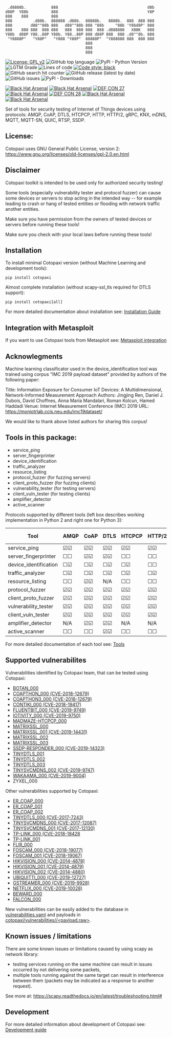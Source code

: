 ```
 .d8888b.           888                                       d8b 
d88P  Y88b          888                                       Y8P 
888    888          888
888         .d88b.  888888 .d88b.  88888b.   8888b.  888  888 888 
888        d88""88b 888   d88""88b 888 "88b     "88b 'Y8bd8P' 888 
888    888 888  888 888   888  888 888  888 .d888888   X88K   888 
Y88b  d88P Y88..88P Y88b. Y88..88P 888 d88P 888  888 .d8""8b. 888 
 "Y8888P"   "Y88P"   "Y888 "Y88P"  88888P"  "Y888888 888  888 888 
                                   888
                                   888
                                   888
```

[![License: GPL v2](https://img.shields.io/badge/License-GPL%20v2-blue.svg?style=plastic)](LICENSE)
![GitHub top language](https://img.shields.io/github/languages/top/Samsung/cotopaxi?style=plastic)
![PyPI - Python Version](https://img.shields.io/pypi/pyversions/cotopaxi?style=plastic)
![LGTM Grade](https://img.shields.io/lgtm/grade/python/github/Samsung/cotopaxi?style=plastic)
![Lines of code](https://img.shields.io/tokei/lines/github/samsung/cotopaxi?style=plastic)
[![Code style: black](https://img.shields.io/badge/code%20style-black-000000.svg?style=plastic)](https://github.com/psf/black)
![GitHub search hit counter](https://img.shields.io/github/search/Samsung/cotopaxi/*?style=plastic)
![GitHub release (latest by date)](https://img.shields.io/github/v/release/Samsung/cotopaxi?style=plastic)
![GitHub issues](https://img.shields.io/github/issues/Samsung/cotopaxi?style=plastic)
![PyPI - Downloads](https://img.shields.io/pypi/dm/cotopaxi?style=plastic)
<!---![GitHub all releases](https://img.shields.io/github/downloads/Samsung/cotopaxi/total)--->

[![Black Hat Arsenal](https://img.shields.io/badge/Black%20Hat%20Arsenal-ASIA%202019-1E90FF?style=plastic)](https://www.blackhat.com/asia-19/arsenal/schedule/#cotopaxi-iot-protocols-security-testing-toolkit-14325)
[![Black Hat Arsenal](https://img.shields.io/badge/Black%20Hat%20Arsenal-USA%202019-1E90FF?style=plastic)](https://www.blackhat.com/us-19/arsenal/schedule/#cotopaxi-iot-protocols-security-testing-toolkit-17034)
[![DEF CON 27](https://img.shields.io/badge/DEF%20CON%C2%AE%2027%20%E2%88%92%20Demo%20Labs-2019-ff0000?style=plastic)](https://www.defcon.org/html/defcon-27/dc-27-demolabs.html#Cotopaxi)
[![Black Hat Arsenal](https://img.shields.io/badge/Black%20Hat%20Arsenal-EU%202019-1E90FF?style=plastic)](https://www.blackhat.com/eu-19/arsenal/schedule/index.html#cotopaxi-iot-protocols-security-testing-toolkit-18201)
[![DEF CON 28](https://img.shields.io/badge/DEF%20CON%C2%AE%2028%20%E2%88%92%20Demo%20Labs-2020-ff0000?style=plastic)](https://www.defcon.org/html/defcon-safemode/dc-safemode-demolabs.html#Cotopaxi)
[![Black Hat Arsenal](https://img.shields.io/badge/Black%20Hat%20Arsenal-USA%202020-1E90FF?style=plastic)](https://www.blackhat.com/us-20/arsenal/schedule/#cotopaxi-iot-protocols-security-testing-toolkit-21082)
[![Black Hat Arsenal](https://img.shields.io/badge/Black%20Hat%20Arsenal-EU%202020-1E90FF?style=plastic)](https://www.blackhat.com/eu-20/arsenal/schedule/#cotopaxi-iot-protocols-security-testing-toolkit-21757)

Set of tools for security testing of Internet of Things devices using protocols: AMQP, CoAP, DTLS, HTCPCP, HTTP, HTTP/2, gRPC, KNX, mDNS, MQTT, MQTT-SN, QUIC, RTSP, SSDP.

## License:

Cotopaxi uses GNU General Public License, version 2:
https://www.gnu.org/licenses/old-licenses/gpl-2.0.en.html

## Disclaimer

Cotopaxi toolkit is intended to be used only for authorized security testing!

Some tools (especially vulnerability tester and protocol fuzzer) can cause some devices or servers to stop acting in the intended way 
-- for example leading to crash or hang of tested entities or flooding with network traffic another entities.

Make sure you have permission from the owners of tested devices or servers before running these tools!

Make sure you check with your local laws before running these tools! 

## Installation

To install minimal Cotopaxi version (without Machine Learning and development tools): 

```
pip install cotopaxi
```

Almost complete installation (without scapy-ssl_tls required for DTLS support):
```
pip install cotopaxi[all]
```

For more detailed documentation about installation see: [Installation Guide](docs/installation.md)

## Integration with Metasploit

If you want to use Cotopaxi tools from Metasploit see: [Metasploit integration](docs/metasploit.md)

## Acknowlegments

Machine learning classificator used in the device_identification tool was trained using corpus "IMC 2019 payload dataset" 
provided by authors of the following paper:

Title: Information Exposure for Consumer IoT Devices: A Multidimensional, Network-Informed Measurement Approach
Authors: Jingjing Ren, Daniel J. Dubois, David Choffnes, Anna Maria Mandalari, Roman Kolcun, Hamed Haddadi
Venue: Internet Measurement Conference (IMC) 2019 
URL: https://moniotrlab.ccis.neu.edu/imc19dataset/

We would like to thank above listed authors for sharing this corpus!

## Tools in this package:

* service_ping
* server_fingerprinter
* device_identification
* traffic_analyzer
* resource_listing
* protocol_fuzzer (for fuzzing servers)
* client_proto_fuzzer (for fuzzing clients)
* vulnerability_tester (for testing servers)
* client_vuln_tester (for testing clients)
* amplifier_detector
* active_scanner

Protocols supported by different tools (left box describes working implementation in Python 2 and right one for Python 3): 

Tool                 |     AMQP     |      CoAP    |      DTLS    |    HTCPCP    |      HTTP/2  |     gRPC     |      KNX     |     mDNS     |      MQTT    |    MQTT-SN   |     QUIC     |     RTSP     |     SSDP
---------------------|--------------|--------------|--------------|--------------|--------------|--------------|--------------|--------------|--------------|--------------|--------------|--------------|--------------
service_ping         |&#9745;&#9745;|&#9745;&#9745;|&#9745;&#9745;|&#9745;&#9745;|&#9745;&#9745;|&#9745;&#9745;|&#9745;&#9745;|&#9745;&#9745;|&#9745;&#9745;|&#9745;&#9745;|&#9745;&#9745;|&#9745;&#9745;|&#9745;&#9745;
server_fingerprinter |&#9744;&#9744;|&#9745;&#9745;|&#9745;&#9745;|&#9744;&#9744;|&#9744;&#9744;|&#9744;&#9744;|&#9744;&#9744;|&#9744;&#9744;|&#9744;&#9744;|&#9744;&#9744;|&#9744;&#9744;|&#9744;&#9744;|&#9744;&#9744;
device_identification|&#9744;&#9745;|&#9744;&#9745;|&#9744;&#9745;|&#9744;&#9745;|&#9744;&#9744;|&#9744;&#9744;|&#9744;&#9744;|&#9744;&#9745;|&#9744;&#9745;|&#9744;&#9745;|&#9744;&#9745;|&#9744;&#9745;|&#9744;&#9745;
traffic_analyzer     |&#9744;&#9745;|&#9744;&#9745;|&#9744;&#9745;|&#9744;&#9745;|&#9744;&#9745;|&#9744;&#9745;|&#9744;&#9745;|&#9744;&#9745;|&#9744;&#9745;|&#9744;&#9745;|&#9744;&#9745;|&#9744;&#9745;|&#9744;&#9745;
resource_listing     |&#9744;&#9744;|&#9745;&#9745;|     N/A      |&#9744;&#9744;|&#9744;&#9744;|&#9744;&#9744;|&#9744;&#9744;|&#9745;&#9745;|&#9744;&#9744;|&#9744;&#9744;|     N/A      |&#9745;&#9745;|&#9745;&#9745;
protocol_fuzzer      |&#9745;&#9745;|&#9745;&#9745;|&#9745;&#9745;|&#9745;&#9745;|&#9745;&#9745;|&#9745;&#9745;|&#9745;&#9745;|&#9745;&#9745;|&#9745;&#9745;|&#9745;&#9745;|&#9745;&#9745;|&#9745;&#9745;|&#9745;&#9745;
client_proto_fuzzer  |&#9745;&#9745;|&#9745;&#9745;|&#9745;&#9745;|&#9745;&#9745;|&#9745;&#9745;|&#9745;&#9745;|&#9745;&#9745;|&#9745;&#9745;|&#9745;&#9745;|&#9745;&#9745;|&#9745;&#9745;|&#9745;&#9745;|&#9745;&#9745;
vulnerability_tester |&#9745;&#9745;|&#9745;&#9745;|&#9745;&#9745;|&#9745;&#9745;|&#9745;&#9745;|&#9745;&#9745;|&#9745;&#9745;|&#9745;&#9745;|&#9745;&#9745;|&#9745;&#9745;|&#9745;&#9745;|&#9745;&#9745;|&#9745;&#9745;
client_vuln_tester   |&#9745;&#9745;|&#9745;&#9745;|&#9745;&#9745;|&#9745;&#9745;|&#9745;&#9745;|&#9745;&#9745;|&#9745;&#9745;|&#9745;&#9745;|&#9745;&#9745;|&#9745;&#9745;|&#9745;&#9745;|&#9745;&#9745;|&#9745;&#9745;
amplifier_detector   |     N/A      |&#9745;&#9745;|&#9745;&#9745;|     N/A      |     N/A      |     N/A      |     N/A      |&#9745;&#9745;|     N/A      |&#9745;&#9745;|&#9745;&#9745;|     N/A      |&#9745;&#9745;
active_scanner       |&#9744;&#9744;|&#9744;&#9744;|&#9745;&#9745;|&#9744;&#9744;|&#9744;&#9744;|&#9744;&#9744;|&#9744;&#9744;|&#9744;&#9744;|&#9744;&#9744;|&#9744;&#9744;|&#9744;&#9744;|&#9744;&#9744;|&#9744;&#9744;

For more detailed documentation of each tool see: [Tools](docs/tools.md)

## Supported vulnerabilites

Vulnerabilities identified by Cotopaxi team, that can be tested using Cotopaxi:
* [BOTAN_000](https://github.com/randombit/botan/issues/1833)
* [COAPTHON_000 (CVE-2018-12679)](https://github.com/Tanganelli/CoAPthon/issues/135)
* [COAPTHON3_000 (CVE-2018-12679)](https://github.com/Tanganelli/CoAPthon3/issues/16)
* [CONTIKI_000 (CVE-2018-19417)](https://github.com/contiki-ng/contiki-ng/issues/600)
* [FLUENTBIT_000 (CVE-2019-9749)](https://github.com/fluent/fluent-bit/issues/1135)
* [IOTIVITY_000 (CVE-2019-9750)](https://jira.iotivity.org/browse/IOT-3267)
* [MADMAZE-HTCPCP_000](https://github.com/madmaze/HTCPCP/issues/13)
* [MATRIXSSL_000](https://github.com/matrixssl/matrixssl/issues/31)
* [MATRIXSSL_001 (CVE-2019-14431)](https://github.com/matrixssl/matrixssl/issues/30)
* [MATRIXSSL_002](https://github.com/matrixssl/matrixssl/issues/32)
* [MATRIXSSL_003](https://github.com/matrixssl/matrixssl/issues/33)
* [SSDP-RESPONDER_000 (CVE-2019-14323)](https://github.com/troglobit/ssdp-responder/issues/1)
* [TINYDTLS_001](https://bugs.eclipse.org/bugs/show_bug.cgi?id=544819)
* [TINYDTLS_002](https://bugs.eclipse.org/bugs/show_bug.cgi?id=544824)
* [TINYDTLS_003](https://www.eclipse.org/lists/tinydtls-dev/msg00206.html)
* [TINYSVCMDNS_002 (CVE-2019-9747)](https://bitbucket.org/geekman/tinysvcmdns/issues/11/denial-of-service-vulnerability-infinite)
* [WAKAAMA_000 (CVE-2019-9004)](https://github.com/eclipse/wakaama/issues/425)
* ZYXEL_000

Other vulnerabilities supported by Cotopaxi:
* [ER_COAP_000](https://github.com/contiki-os/contiki/issues/2240)
* [ER_COAP_001](https://github.com/contiki-os/contiki/issues/2238)
* [ER_COAP_002](https://github.com/contiki-os/contiki/issues/2239)
* [TINYDTLS_000 (CVE-2017-7243)](https://www.cvedetails.com/cve/CVE-2017-7243/)
* [TINYSVCMDNS_000 (CVE-2017-12087)](https://nvd.nist.gov/vuln/detail/CVE-2017-12087)
* [TINYSVCMDNS_001 (CVE-2017-12130)](https://nvd.nist.gov/vuln/detail/CVE-2017-12130)
* [TP-LINK_000 (CVE-2018-18428](https://www.exploit-db.com/exploits/45632)
* [TP-LINK_001](https://www.zeroscience.mk/en/vulnerabilities/ZSL-2013-5135.php)
* [FLIR_000](https://www.zeroscience.mk/en/vulnerabilities/ZSL-2018-5492.php)
* [FOSCAM_000 (CVE-2018-19077)](https://sintonen.fi/advisories/foscam-ip-camera-multiple-vulnerabilities.txt)
* [FOSCAM_001 (CVE-2018-19067)](https://sintonen.fi/advisories/foscam-ip-camera-multiple-vulnerabilities.txt)
* [HIKVISION_000 (CVE-2014-4878)](https://blog.rapid7.com/2014/11/19/r7-2014-18-hikvision-dvr-devices-multiple-vulnerabilities/)
* [HIKVISION_001 (CVE-2014-4879)](https://blog.rapid7.com/2014/11/19/r7-2014-18-hikvision-dvr-devices-multiple-vulnerabilities/)
* [HIKVISION_002 (CVE-2014-4880)](https://blog.rapid7.com/2014/11/19/r7-2014-18-hikvision-dvr-devices-multiple-vulnerabilities/)
* [UBIQUITTI_000 (CVE-2019-12727)](https://github.com/X-C3LL/PoC-CVEs/blob/master/Aircam-DoS/Aircam-DoS.py)
* [GSTREAMER_000 (CVE-2019-9928)](https://gstreamer.freedesktop.org/security/sa-2019-0001.html)
* [NETFLIX_000 (CVE-2019-10028)](https://blog.forallsecure.com/forallsecure-uncovers-vulnerability-in-netflix-dial-software)
* [BEWARD_000](https://www.zeroscience.mk/en/vulnerabilities/ZSL-2019-5509.php)
* [FALCON_000](https://github.com/sbaresearch/advisories/tree/public/2015/knAx_20150101)

New vulnerabilities can be easily added to the database in [vulnerabilities.yaml](./cotopaxi/vulnerabilities/vulnerabilities.yaml) 
and payloads in [cotopaxi/vulnerabilities/<protocol>/<payload.raw>](cotopaxi/vulnerabilities/).

## Known issues / limitations

There are some known issues or limitations caused by using scapy as network library:

* testing services running on the same machine can result in issues occurred by not delivering some packets,
* multiple tools running against the same target can result in interference between them 
(packets may be indicated as a response to another request).

See more at:
https://scapy.readthedocs.io/en/latest/troubleshooting.html#

## Development

For more detailed information about development of Cotopaxi see: [Development guide](docs/development.md)
